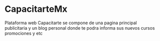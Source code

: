 # CapacitarteMx

Plataforma web 
Capacitarte se compone de una pagina principal publicitaria y un blog personal donde te podra informa
sus nuevos cursos promociones y etc 

